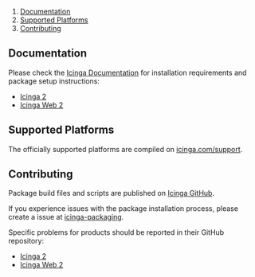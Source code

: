 1. [Documentation](#user-content-documentation)
1. [Supported Platforms](#user-content-supported-platforms)
1. [Contributing](#user-content-contributing)

## Documentation

Please check the [Icinga Documentation] for installation requirements
and package setup instructions:

* [Icinga 2](https://www.icinga.com/docs/icinga2/latest)
* [Icinga Web 2](https://www.icinga.com/docs/icingaweb2/latest)

## Supported Platforms

The officially supported platforms are compiled on [icinga.com/support](https://www.icinga.com/support/).

## Contributing

Package build files and scripts are published on [Icinga GitHub].

If you experience issues with the package installation process, please
create a issue at [icinga-packaging].

Specific problems for products should be reported in their GitHub
repository:

* [Icinga 2](https://github.com/icinga/icinga2)
* [Icinga Web 2](https://github.com/icinga/icingaweb2)

[Icinga Documentation]: https://www.icinga.com/docs/
[Icinga GitHub]: https://github.com/Icinga
[icinga-packaging]: https://github.com/icinga/icinga-packaging
